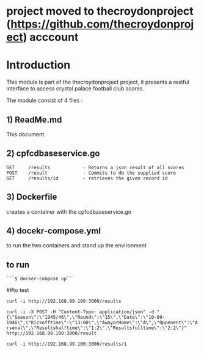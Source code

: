 
# project moved to thecroydonproject (https://github.com/thecroydonproject) acccount 


# Introduction 


This module is part of the thecroydonproject project, it presents a restful interface to access crystal palace football club scores.   

The module consist of 4 files :

## 1) ReadMe.md  

This document.


## 2) cpfcdbaseservice.go 


    GET     /results            - Returns a json result of all scores
	POST    /result             - Commits to db the supplied score
	GET     /results/id         - retrieves the given record id
	
	
## 3) Dockerfile  

creates a container with the cpfcdbaseservice.go 

## 4) docekr-compose.yml


to run the two containers and stand up the environment 

## to run

    ```$ docker-compose up``` 

##to test 
 
 ```curl -i http://192.168.99.100:3000/results```
 
 ```curl -i -X POST -H "Content-Type: application/json" -d "{\"Season\":\"1945/46\",\"Round\":\"15\",\"Date\":\"10-09-1946\",\"Kickofftime\":\"13:00\",\"AwayorHome\":\"A\",\"Oppenent\":\"Arsenal\",\"Resultshalftime\":\"1:2\",\"Resultsfulltime\":\"2:2\"}" http://192.168.99.100:3000/result```
 
 ```curl -i http://192.168.99.100:3000/results/1```

 

